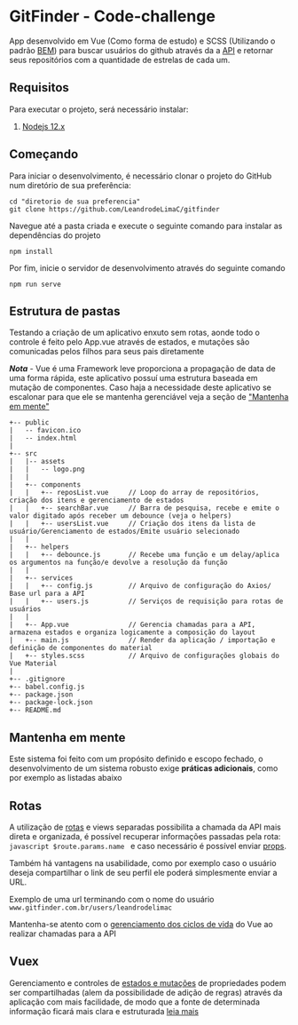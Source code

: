 # GitFinder  - Code-challenge

[logo]: https://github.com/LeandrodeLimaC/gitfinder/blob/master/src/assets/logo.png "GitFinder"

App desenvolvido em Vue (Como forma de estudo) e SCSS (Utilizando o padrão [BEM](https://tableless.com.br/bem-um-novo-metodo-para-seu-css/ "Site de explicação do metodo BEM")) para buscar usuários do github através da a [API](developer.github.com/v3/) e retornar  seus repositórios com a quantidade de estrelas de cada um.

Requisitos
---
Para executar o projeto, será necessário instalar:

1. [Nodejs 12.x](https://nodejs.org/en/)


Começando
---
Para iniciar o desenvolvimento, é necessário clonar o projeto do GitHub num diretório de sua preferência:

```shell
cd "diretorio de sua preferencia"
git clone https://github.com/LeandrodeLimaC/gitfinder
```
Navegue até a pasta criada e execute o seguinte comando para instalar as dependências do projeto
```
npm install
```

Por fim, inicie o servidor de desenvolvimento através do seguinte comando
```
npm run serve
```

Estrutura de pastas
---

Testando a criação de um aplicativo enxuto sem rotas, aonde todo o controle é feito pelo App.vue através de estados, e mutações são comunicadas pelos filhos para seus pais 
diretamente 

***Nota*** - Vue é uma Framework leve proporciona a propagação de data de uma forma rápida, este aplicativo possuí uma estrutura baseada em mutação de componentes. Caso haja a necessidade deste aplicativo se escalonar para que ele se mantenha gerenciável veja a seção de ["Mantenha em mente"](https://github.com/LeandrodeLimaC/gitfinder#mantenha-em-mente)

```
+-- public
|   -- favicon.ico              
|   -- index.html               
|
+-- src
|   |-- assets
|   |   -- logo.png             
|   |
|   +-- components
|   |   +-- reposList.vue     // Loop do array de repositórios, criação dos itens e gerenciamento de estados 
|   |   +-- searchBar.vue     // Barra de pesquisa, recebe e emite o valor digitado após receber um debounce (veja o helpers) 
|   |   +-- usersList.vue     // Criação dos itens da lista de usuário/Gerenciamento de estados/Emite usuário selecionado
|   |
|   +-- helpers
|   |   +-- debounce.js       // Recebe uma função e um delay/aplica os argumentos na função/e devolve a resolução da função 
|   |
|   +-- services
|   |   +-- config.js         // Arquivo de configuração do Axios/ Base url para a API
|   |   +-- users.js          // Serviços de requisição para rotas de usuários
|   |
|   +-- App.vue               // Gerencia chamadas para a API, armazena estados e organiza logicamente a composição do layout
|   +-- main.js               // Render da aplicação / importação e definição de componentes do material
|   +-- styles.scss           // Arquivo de configurações globais do Vue Material
|
+-- .gitignore
+-- babel.config.js
+-- package.json
+-- package-lock.json
+-- README.md
```

Mantenha em mente
---
Este sistema foi feito com um propósito definido e escopo fechado, o desenvolvimento de um sistema robusto exige **práticas adicionais**, como por exemplo as listadas abaixo 

Rotas 
---
A utilização de [rotas](https://router.vuejs.org/guide/essentials/dynamic-matching.html "Explicação sobre Rotas") e views separadas possibilita a chamada da API mais direta e organizada, é possível recuperar informações passadas pela rota: ```javascript $route.params.name ``` e caso necessário é possível enviar [props](https://router.vuejs.org/guide/essentials/passing-props.html "Enviando props com routes").

Também há vantagens na usabilidade, como por exemplo caso o usuário deseja compartilhar o link de seu perfil ele poderá simplesmente enviar a URL.

Exemplo de uma url terminando com o nome do usuário ```www.gitfinder.com.br/users/leandrodelimac```

Mantenha-se atento com o [gerenciamento dos ciclos de vida](https://br.vuejs.org/v2/guide/instance.html#Diagrama-do-Ciclo-de-Vida) do Vue ao realizar chamadas para a API


Vuex
---
Gerenciamento e controles de [estados e mutações](https://vuex.vuejs.org/guide/mutations.html "Mutações no Vuex") de propriedades podem ser compartilhadas (alem da possibilidade de adição de regras) através da aplicação com mais facilidade, de modo que a fonte de determinada informação ficará mais clara e estruturada [leia mais](https://vuex.vuejs.org)
